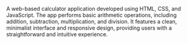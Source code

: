 A web-based calculator application developed using HTML, CSS, and JavaScript. The app performs basic arithmetic operations, including addition, subtraction, multiplication, and division. It features a clean, minimalist interface and responsive design, providing users with a straightforward and intuitive experience.
